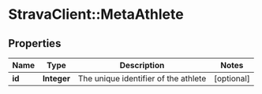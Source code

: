 # StravaClient::MetaAthlete

## Properties
Name | Type | Description | Notes
------------ | ------------- | ------------- | -------------
**id** | **Integer** | The unique identifier of the athlete | [optional] 


